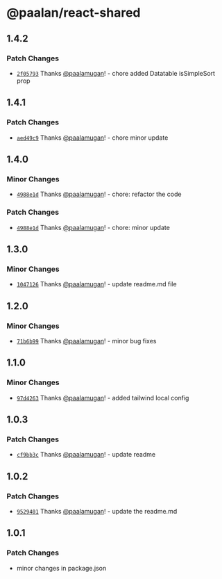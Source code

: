 # @paalan/react-shared

## 1.4.2

### Patch Changes

- [`2f05793`](https://github.com/paalamugan/paalan-react-shadcn-ui/commit/2f05793bb2cefcfe17114eca3ce132a5e87e7bfc) Thanks [@paalamugan](https://github.com/paalamugan)! - chore added Datatable isSimpleSort prop

## 1.4.1

### Patch Changes

- [`aed49c9`](https://github.com/paalamugan/paalan-react-shadcn-ui/commit/aed49c9d698268404c0ebce2db70cc6cda01ad2b) Thanks [@paalamugan](https://github.com/paalamugan)! - chore minor update

## 1.4.0

### Minor Changes

- [`4988e1d`](https://github.com/paalamugan/paalan-react-shadcn-ui/commit/4988e1d8da1b952dff8a1e0791beed049e1e802a) Thanks [@paalamugan](https://github.com/paalamugan)! - chore: refactor the code

### Patch Changes

- [`4988e1d`](https://github.com/paalamugan/paalan-react-shadcn-ui/commit/4988e1d8da1b952dff8a1e0791beed049e1e802a) Thanks [@paalamugan](https://github.com/paalamugan)! - chore: minor update

## 1.3.0

### Minor Changes

- [`1047126`](https://github.com/paalamugan/paalan-react-shadcn-ui/commit/1047126c52e0abad7e98cfce02d67499cc8a3ad2) Thanks [@paalamugan](https://github.com/paalamugan)! - update readme.md file

## 1.2.0

### Minor Changes

- [`71b6b99`](https://github.com/paalamugan/paalan-react-shadcn-ui/commit/71b6b9913a21c6fa341c71a663fbc3f7e907d8e8) Thanks [@paalamugan](https://github.com/paalamugan)! - minor bug fixes

## 1.1.0

### Minor Changes

- [`97d4263`](https://github.com/paalamugan/paalan-react-shadcn-ui/commit/97d4263dbe7ad32058ed56d2d3bd97af28dbe4b0) Thanks [@paalamugan](https://github.com/paalamugan)! - added tailwind local config

## 1.0.3

### Patch Changes

- [`cf9bb3c`](https://github.com/paalamugan/paalan-react-shadcn-ui/commit/cf9bb3c4e07a69a26c95b66b8d23d4be8f24fe43) Thanks [@paalamugan](https://github.com/paalamugan)! - update readme

## 1.0.2

### Patch Changes

- [`9529401`](https://github.com/paalamugan/paalan-react-shadcn-ui/commit/9529401cbdb0120f5379050d4085b3ae6438d98c) Thanks [@paalamugan](https://github.com/paalamugan)! - update the readme.md

## 1.0.1

### Patch Changes

- minor changes in package.json
